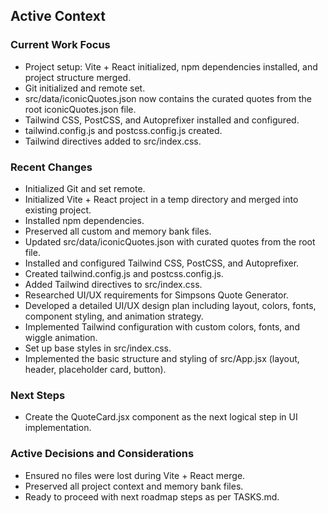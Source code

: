 ## Active Context

### Current Work Focus
- Project setup: Vite + React initialized, npm dependencies installed, and project structure merged.
- Git initialized and remote set.
- src/data/iconicQuotes.json now contains the curated quotes from the root iconicQuotes.json file.
- Tailwind CSS, PostCSS, and Autoprefixer installed and configured.
- tailwind.config.js and postcss.config.js created.
- Tailwind directives added to src/index.css.

### Recent Changes
- Initialized Git and set remote.
- Initialized Vite + React project in a temp directory and merged into existing project.
- Installed npm dependencies.
- Preserved all custom and memory bank files.
- Updated src/data/iconicQuotes.json with curated quotes from the root file.
- Installed and configured Tailwind CSS, PostCSS, and Autoprefixer.
- Created tailwind.config.js and postcss.config.js.
- Added Tailwind directives to src/index.css.
- Researched UI/UX requirements for Simpsons Quote Generator.
- Developed a detailed UI/UX design plan including layout, colors, fonts, component styling, and animation strategy.
- Implemented Tailwind configuration with custom colors, fonts, and wiggle animation.
- Set up base styles in src/index.css.
- Implemented the basic structure and styling of src/App.jsx (layout, header, placeholder card, button).

### Next Steps
- Create the QuoteCard.jsx component as the next logical step in UI implementation.

### Active Decisions and Considerations
- Ensured no files were lost during Vite + React merge.
- Preserved all project context and memory bank files.
- Ready to proceed with next roadmap steps as per TASKS.md.
